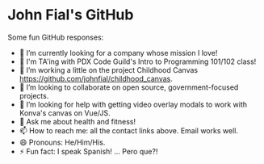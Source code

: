 # John Fial's GitHub
<!---
https://dev.to/alekswritescode/easiest-way-to-set-up-your-github-profile-page-3gn8
 https://github.com/jstrieb/github-stats
-->
Some fun GitHub responses:
- 🔭 I’m currently looking for a company whose mission I love!
- 🔭 I'm TA'ing with PDX Code Guild's Intro to Programming 101/102 class!
- 🌱 I’m working a little on the project Childhood Canvas https://github.com/johnfial/childhood_canvas.
- 👯 I’m looking to collaborate on open source, government-focused projects.
- 🤔 I’m looking for help with getting video overlay modals to work with Konva's canvas on Vue/JS.
- 💬 Ask me about health and fitness!
- 📫 How to reach me: all the contact links above. Email works well.
- 😄 Pronouns: He/Him/His.
- ⚡ Fun fact: I speak Spanish! ... Pero que?!
